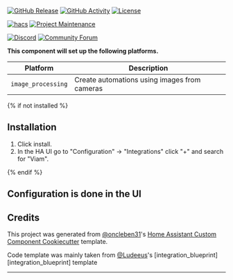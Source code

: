 [![GitHub Release][releases-shield]][releases]
[![GitHub Activity][commits-shield]][commits]
[![License][license-shield]][license]

[![hacs][hacsbadge]][hacs]
[![Project Maintenance][maintenance-shield]][user_profile]

[![Discord][discord-shield]][discord]
[![Community Forum][forum-shield]][forum]

**This component will set up the following platforms.**

| Platform           | Description                                    |
| ------------------ | ---------------------------------------------- |
| `image_processing` | Create automations using images from cameras   |

{% if not installed %}

## Installation

1. Click install.
1. In the HA UI go to "Configuration" -> "Integrations" click "+" and search for "Viam".

{% endif %}

## Configuration is done in the UI

<!---->

## Credits

This project was generated from [@oncleben31](https://github.com/oncleben31)'s [Home Assistant Custom Component Cookiecutter](https://github.com/oncleben31/cookiecutter-homeassistant-custom-component) template.

Code template was mainly taken from [@Ludeeus](https://github.com/ludeeus)'s [integration_blueprint][integration_blueprint] template

---

[commits-shield]: https://img.shields.io/github/commit-activity/y/hipsterbrown/viam-home-assistant-integration.svg?style=for-the-badge
[commits]: https://github.com/hipsterbrown/viam-home-assistant-integration/commits/main
[hacs]: https://hacs.xyz
[hacsbadge]: https://img.shields.io/badge/HACS-Custom-orange.svg?style=for-the-badge
[discord]: https://discord.gg/Qa5fW2R
[discord-shield]: https://img.shields.io/discord/330944238910963714.svg?style=for-the-badge
[exampleimg]: example.png
[forum-shield]: https://img.shields.io/badge/community-forum-brightgreen.svg?style=for-the-badge
[forum]: https://community.home-assistant.io/
[license]: https://github.com/hipsterbrown/viam-home-assistant-integration/blob/main/LICENSE
[license-shield]: https://img.shields.io/github/license/hipsterbrown/viam-home-assistant-integration.svg?style=for-the-badge
[maintenance-shield]: https://img.shields.io/badge/maintainer-%40hipsterbrown-blue.svg?style=for-the-badge
[releases-shield]: https://img.shields.io/github/release/hipsterbrown/viam-home-assistant-integration.svg?style=for-the-badge
[releases]: https://github.com/hipsterbrown/viam-home-assistant-integration/releases
[user_profile]: https://github.com/hipsterbrown
